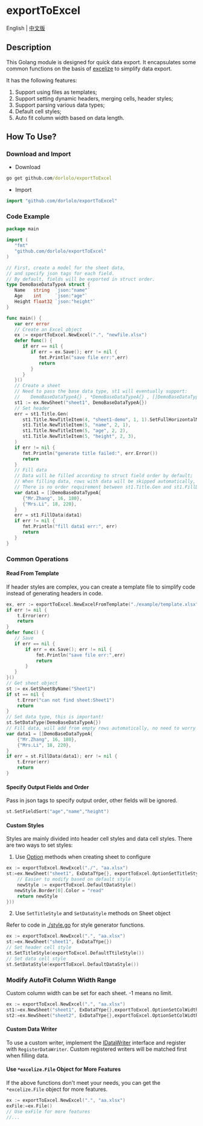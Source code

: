 # exportToExcel
English | [中文版](./README_CN.md)

## Description

This Golang module is designed for quick data export. It encapsulates some common functions on the basis of [excelize](github.com/xuri/excelize/v2) to simplify data export.

It has the following features:

1.  Support using files as templates;
2.  Support setting dynamic headers, merging cells, header styles;
3.  Support parsing various data types;
4.  Default cell styles;
5.  Auto fit column width based on data length.

## How To Use?

### Download and Import

-   Download

```cmd
go get github.com/dorlolo/exportToExcel
```

-   Import

```go
import "github.com/dorlolo/exportToExcel"
```

### Code Example

```go
package main

import (
   "fmt"
   "github.com/dorlolo/exportToExcel"
)

// First, create a model for the sheet data, 
// and specify json tags for each field.
// By default, fields will be exported in struct order.
type DemoBaseDataTypeA struct {
   Name   string  `json:"name"`
   Age    int     `json:"age"`
   Height float32 `json:"height"`
}

func main() {
   var err error
   // Create an Excel object
   ex := exportToExcel.NewExcel(".", "newfile.xlsx")
   defer func() {
      if err == nil {
         if err = ex.Save(); err != nil {
            fmt.Println("save file err:",err)
            return
         }
      }
   }()
   // Create a sheet
   // Need to pass the base data type, st1 will eventually support:
   //    DemoBaseDataTypeA{} , *DemoBaseDataTypeA{} , []DemoBaseDataTypeA{} and []*DemoBaseDataTypeA{}
   st1 := ex.NewSheet("sheet1", DemoBaseDataTypeA{})
   // Set header
   err = st1.Title.Gen(
      st1.Title.NewTitleItem(4, "sheet1-demo", 1, 1).SetFullHorizontalMerge(),// You can use similar methods to merge header cells
      st1.Title.NewTitleItem(5, "name", 2, 1),
      st1.Title.NewTitleItem(5, "age", 2, 2),
      st1.Title.NewTitleItem(5, "height", 2, 3),
   )
   if err != nil {
      fmt.Println("generate title failed:", err.Error())
      return
   }
   // Fill data
   // Data will be filled according to struct field order by default;
   // When filling data, rows with data will be skipped automatically, no need to worry about overwriting headers;
   // There is no order requirement between st1.Title.Gen and st1.FillData.  
   var data1 = []DemoBaseDataTypeA{
      {"Mr.Zhang", 16, 180},
      {"Mrs.Li", 18, 220},
   }
   err = st1.FillData(data1)
   if err != nil {
      fmt.Println("fill data1 err:", err)
      return
   }
}
```

### Common Operations

#### Read From Template

If header styles are complex, you can create a template file to simplify code instead of generating headers in code.

```go
ex, err := exportToExcel.NewExcelFromTemplate("./example/template.xlsx", ".", "newfile.xlsx")
if err != nil {
    t.Error(err)
    return
}
defer func() {
   // Save
   if err == nil {
       if err = ex.Save(); err != nil {
           fmt.Println("save file err:",err)
           return
       }
   }
}()
// Get sheet object
st := ex.GetSheetByName("Sheet1")
if st == nil {
    t.Error("can not find sheet:Sheet1")
    return
}
// Set data type, this is important! 
st.SetDataType(DemoBaseDataTypeA{})
// Fill data, will add from empty rows automatically, no need to worry about overwriting headers
var data1 = []DemoBaseDataTypeA{
    {"Mr.Zhang", 16, 180},
    {"Mrs.Li", 18, 220},
}
if err = st.FillData(data1); err != nil {
    t.Error(err)
    return
}
```

#### Specify Output Fields and Order

Pass in json tags to specify output order, other fields will be ignored.

```go
st.SetFieldSort("age","name","height")
```

#### Custom Styles

Styles are mainly divided into header cell styles and data cell styles. There are two ways to set styles:

1.  Use [Option](./options.go) methods when creating sheet to configure

```go
ex := exportToExcel.NewExcel("./", "aa.xlsx")
st:=ex.NewSheet("sheet1", ExDataTYpe{}, exportToExcel.OptionSetTitleStyle(func() *excelize.Style {
    // Easier to modify based on default style
    newStyle := exportToExcel.DefaultDataStyle()
   newStyle.Border[0].Color = "read"
    return newStyle
}))
```

2.  Use `SetTitleStyle` and `SetDataStyle` methods on Sheet object

Refer to code in [./style.go](./style.go) for style generator functions.

```go
ex := exportToExcel.NewExcel(".", "aa.xlsx")
st:=ex.NewSheet("sheet1", ExDataTYpe{})
// Set header cell style
st.SetTitleStyle(exportToExcel.DefaultTtileStyle())  
// Set data cell style
st.SetDataStyle(exportToExcel.DefaultDataStyle())
```

### Modify AutoFit Column Width Range

Custom column width can be set for each sheet. -1 means no limit.

```go
ex := exportToExcel.NewExcel(".", "aa.xlsx")
st1:=ex.NewSheet("sheet1", ExDataTYpe{},exportToExcel.OptionSetColWidth(exportToExcel.DefaultColMinWidth,500))
st2:=ex.NewSheet("sheet2", ExDataTYpe{},exportToExcel.OptionSetColWidth(-1,500))
```

#### Custom Data Writer

To use a custom writer, implement the [IDataWriter](./writer.go) interface and register with `RegisterDataWriter`. Custom registered writers will be matched first when filling data.

#### Use `*excelize.File` Object for More Features
If the above functions don't meet your needs, you can get the `*excelize.File` object for more features.
```go
ex := exportToExcel.NewExcel(".", "aa.xlsx")
exFile:=ex.File()
// Use exFile for more features  
//...
```